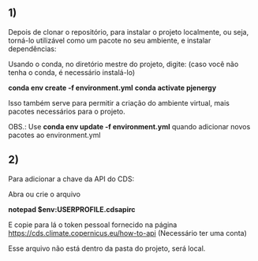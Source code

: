 

## 1) 
Depois de clonar o repositório, para instalar o projeto localmente, ou seja, torná-lo utilizável como um pacote no seu ambiente, e instalar dependências: 

Usando o conda, no diretório mestre do projeto, digite:
(caso você não tenha o conda, é necessário instalá-lo)

**conda env create -f environment.yml**
**conda activate pjenergy**

Isso também serve para permitir a criação do ambiente virtual, mais pacotes necessários para o projeto.

OBS.: Use **conda env update -f environment.yml** quando adicionar novos pacotes ao environment.yml

## 2)
Para adicionar a chave da API do CDS:

Abra ou crie o arquivo

**notepad $env:USERPROFILE\.cdsapirc**

E copie para lá o token pessoal fornecido na página https://cds.climate.copernicus.eu/how-to-api (Necessário ter uma conta)

Esse arquivo não está dentro da pasta do projeto, será local.

